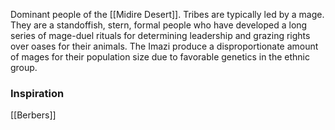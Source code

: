 Dominant people of the [[Midire Desert]]. Tribes are typically led by a mage. They are a standoffish, stern, formal people who have developed a long series of mage-duel rituals for determining leadership and grazing rights over oases for their animals. The Imazi produce a disproportionate amount of mages for their population size due to favorable genetics in the ethnic group.

### Inspiration

[[Berbers]]
